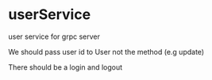 # userService
user service for grpc server

<!-- Do proper documentation for the README -->
We should pass user id to User not the method (e.g update)


There should be a login and logout